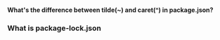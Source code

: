 #### What's the difference between tilde(~) and caret(^) in package.json?


### What is package-lock.json